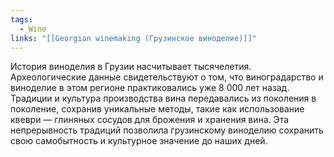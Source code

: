 ```yaml
---
tags:
  - Wine
links: "[[Georgian winemaking (Грузинское виноделие)]]"
---
```

История виноделия в Грузии насчитывает тысячелетия. Археологические данные свидетельствуют о том, что виноградарство и виноделие в этом регионе практиковались уже 8 000 лет назад. Традиции и культура производства вина передавались из поколения в поколение, сохранив уникальные методы, такие как использование квеври — глиняных сосудов для брожения и хранения вина. Эта непрерывность традиций позволила грузинскому виноделию сохранить свою самобытность и культурное значение до наших дней.
